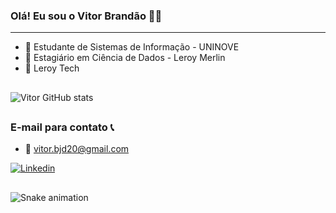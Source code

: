 ### Olá! Eu sou o Vitor Brandão 👋😃

---

- 🏫 Estudante de Sistemas de Informação - UNINOVE
- :green_heart: Estagiário em Ciência de Dados - Leroy Merlin
- :mechanical_arm: Leroy Tech

##

![Vitor GitHub stats](https://github-readme-stats.vercel.app/api?username=BrandaoLMerlin&show_icons=true&theme=tokyonight)

##

### E-mail para contato 📞
- 📧 vitor.bjd20@gmail.com

[![Linkedin](https://img.shields.io/badge/LinkedIn-0077B5?style=for-the-badge&logo=linkedin&logoColor=white)](https://www.linkedin.com/in/vitor-brand%C3%A3o-6955481b1/)

##

 ![Snake animation](https://github.com/BrandaoLMerlin/BrandaoLMerlin/blob/output/github-contribution-grid-snake.svg)
